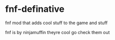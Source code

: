 # fnf-definative
fnf mod that adds cool stuff to the game and stuff 

fnf is by ninjamuffin theyre cool go check them out
